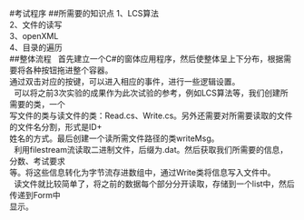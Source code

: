 #考试程序
##所需要的知识点
1、LCS算法  
2、文件的读写  
3、openXML  
4、目录的遍历  
##整体流程
&nbsp;&nbsp;首先建立一个C#的窗体应用程序，然后使整体呈上下分布，根据需要将各种按钮拖进整个容器。  
通过双击对应的按键，可以进入相应的事件，进行一些逻辑设置。  
&nbsp;&nbsp;可以将之前3次实验的成果作为此次试验的参考，例如LCS算法等，我们创建所需要的类，一个  
写文件的类与读文件的类：Read.cs、Write.cs。另外还需要对所需要读取的文件的文件名分割，形式是ID+  
姓名的方式。最后创建一个读所需文件路径的类writeMsg。  
&nbsp;&nbsp;利用filestream流读取二进制文件，后缀为.dat。然后获取我们所需要的信息，分数、考试要求  
等。将这些信息转化为字节流存进数组中，通过Write类将信息写入文件中。  
&nbsp;&nbsp;读文件就比较简单了，将之前的数据每个部分分开读取，存储到一个list中，然后传递到Form中  
显示。